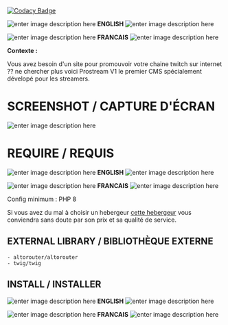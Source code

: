 

[![Codacy Badge](https://app.codacy.com/project/badge/Grade/6c8f31463d8248a7b50e4af778ad2cfd)](https://www.codacy.com/gh/toto93330/letsplaymatsu/dashboard?utm_source=github.com&amp;utm_medium=referral&amp;utm_content=toto93330/letsplaymatsu&amp;utm_campaign=Badge_Grade)

![enter image description here](https://icons.iconarchive.com/icons/osiris/world-flags/16/00-cctld-ac-icon.png)  **ENGLISH** ![enter image description here](https://icons.iconarchive.com/icons/osiris/world-flags/16/00-cctld-ac-icon.png)




![enter image description here](https://icons.iconarchive.com/icons/osiris/world-flags/16/00-cctld-fx-icon.png) **FRANCAIS** ![enter image description here](https://icons.iconarchive.com/icons/osiris/world-flags/16/00-cctld-fx-icon.png)

**Contexte :**

Vous avez besoin d'un site pour promouvoir votre chaine twitch sur internet ?? ne chercher plus voici Prostream V1 le premier CMS spécialement dévelopé pour les streamers.

# SCREENSHOT  / CAPTURE D'ÉCRAN

![enter image description here](https://i.ibb.co/ZNYFNp1/PROSTREAM.jpg)

# REQUIRE  / REQUIS
![enter image description here](https://icons.iconarchive.com/icons/osiris/world-flags/16/00-cctld-ac-icon.png)  **ENGLISH** ![enter image description here](https://icons.iconarchive.com/icons/osiris/world-flags/16/00-cctld-ac-icon.png)





![enter image description here](https://icons.iconarchive.com/icons/osiris/world-flags/16/00-cctld-fx-icon.png) **FRANCAIS** ![enter image description here](https://icons.iconarchive.com/icons/osiris/world-flags/16/00-cctld-fx-icon.png)

Config minimum :
    PHP 8
    
Si vous avez du mal à choisir un hebergeur [cette hebergeur](https://www.lws.fr/hebergement-cpanel.php?refa=716978194&refsta=999) vous conviendra sans doute par son prix et sa qualité de service. 

## EXTERNAL LIBRARY / BIBLIOTHÈQUE EXTERNE

    - altorouter/altorouter
    - twig/twig

## INSTALL / INSTALLER

![enter image description here](https://icons.iconarchive.com/icons/osiris/world-flags/16/00-cctld-ac-icon.png)  **ENGLISH** ![enter image description here](https://icons.iconarchive.com/icons/osiris/world-flags/16/00-cctld-ac-icon.png)





![enter image description here](https://icons.iconarchive.com/icons/osiris/world-flags/16/00-cctld-fx-icon.png) **FRANCAIS** ![enter image description here](https://icons.iconarchive.com/icons/osiris/world-flags/16/00-cctld-fx-icon.png)


